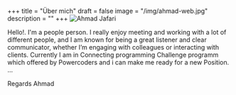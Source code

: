+++
title = "Über mich"
draft = false
image = "/img/ahmad-web.jpg"
description = ""
+++
![Ahmad Jafari](/img/ahmad-web.jpg "Frontend Developer")



Hello!. I'm a people person. I really enjoy meeting and working with a lot of different people, and I am known for being a great listener and clear communicator, whether I’m engaging with colleagues or interacting with clients. Currently I am in Connecting programming Challenge programm which offered by Powercoders and i can make me ready for a new Position. ...

Regards
Ahmad
